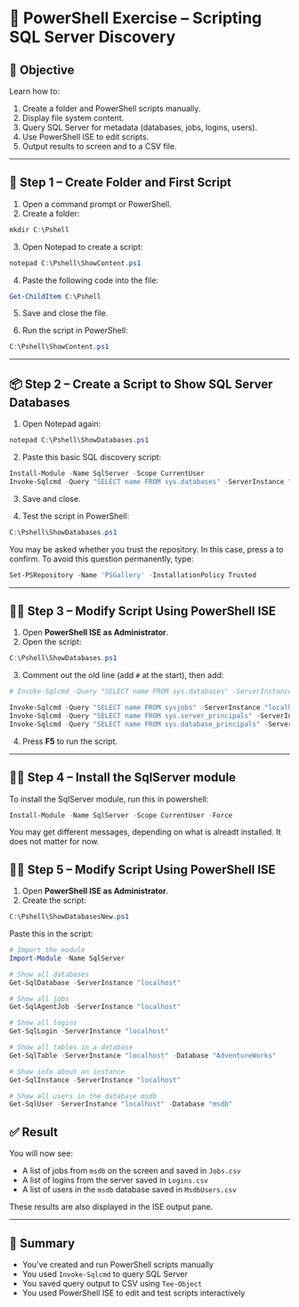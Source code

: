 
# 🧪 PowerShell Exercise – Scripting SQL Server Discovery

## 🎯 Objective

Learn how to:
1. Create a folder and PowerShell scripts manually.
2. Display file system content.
3. Query SQL Server for metadata (databases, jobs, logins, users).
4. Use PowerShell ISE to edit scripts.
5. Output results to screen and to a CSV file.

---

## 📁 Step 1 – Create Folder and First Script

1. Open a command prompt or PowerShell.
2. Create a folder:

```powershell
mkdir C:\Pshell
```

3. Open Notepad to create a script:

```powershell
notepad C:\Pshell\ShowContent.ps1
```

4. Paste the following code into the file:

```powershell
Get-ChildItem C:\Pshell
```

5. Save and close the file.

6. Run the script in PowerShell:

```powershell
C:\Pshell\ShowContent.ps1
```

---

## 📦 Step 2 – Create a Script to Show SQL Server Databases

1. Open Notepad again:

```powershell
notepad C:\Pshell\ShowDatabases.ps1
```

2. Paste this basic SQL discovery script:

```powershell
Install-Module -Name SqlServer -Scope CurrentUser
Invoke-Sqlcmd -Query "SELECT name FROM sys.databases" -ServerInstance "localhost" -Encrypt Optional -TrustServerCertificate
```

3. Save and close.

4. Test the script in PowerShell:

```powershell
C:\Pshell\ShowDatabases.ps1
```
You may be asked whether you trust the repository. In this case, press a to confirm.
To avoid this question permanently, type:

```powershell
Set-PSRepository -Name 'PSGallery' -InstallationPolicy Trusted
```



---

## 🧑‍💻 Step 3 – Modify Script Using PowerShell ISE

1. Open **PowerShell ISE as Administrator**.
2. Open the script:

```powershell
C:\Pshell\ShowDatabases.ps1
```

3. Comment out the old line (add `#` at the start), then add:

```powershell
# Invoke-Sqlcmd -Query "SELECT name FROM sys.databases" -ServerInstance "localhost" -Encrypt Optional -TrustServerCertificate

Invoke-Sqlcmd -Query "SELECT name FROM sysjobs" -ServerInstance "localhost" -Database msdb -Encrypt Optional -TrustServerCertificate | Tee-Object -FilePath C:\Pshell\Jobs.csv
Invoke-Sqlcmd -Query "SELECT name FROM sys.server_principals" -ServerInstance "localhost" -Encrypt Optional -TrustServerCertificate | Tee-Object -FilePath C:\Pshell\Logins.csv
Invoke-Sqlcmd -Query "SELECT name FROM sys.database_principals" -ServerInstance "localhost" -Database msdb -Encrypt Optional -TrustServerCertificate | Tee-Object -FilePath C:\Pshell\MsdbUsers.csv

```

4. Press **F5** to run the script.

---

## 🧑‍💻 Step 4 – Install the SqlServer module

To install the SqlServer module, run this in powershell:

```powershell
Install-Module -Name SqlServer -Scope CurrentUser -Force 
```
You may get different messages, depending on what is alreadt installed. It does not matter for now.

## 🧑‍💻 Step 5 – Modify Script Using PowerShell ISE

1. Open **PowerShell ISE as Administrator**.
2. Create the script:

```powershell
C:\Pshell\ShowDatabasesNew.ps1
```

Paste this in the script:

```powershell
# Import the module
Import-Module -Name SqlServer

# Show all databases
Get-SqlDatabase -ServerInstance "localhost"

# Show all jobs
Get-SqlAgentJob -ServerInstance "localhost"

# Show all logins
Get-SqlLogin -ServerInstance "localhost"

# Show all tables in a database
Get-SqlTable -ServerInstance "localhost" -Database "AdventureWorks"

# Show info about an instance
Get-SqlInstance -ServerInstance "localhost"

# Show all users in the database msdb
Get-SqlUser -ServerInstance "localhost" -Database "msdb"
```




## ✅ Result

You will now see:
- A list of jobs from `msdb` on the screen and saved in `Jobs.csv`
- A list of logins from the server saved in `Logins.csv`
- A list of users in the `msdb` database saved in `MsdbUsers.csv`

These results are also displayed in the ISE output pane.

---

## 📝 Summary

- You’ve created and run PowerShell scripts manually
- You used `Invoke-Sqlcmd` to query SQL Server
- You saved query output to CSV using `Tee-Object`
- You used PowerShell ISE to edit and test scripts interactively

